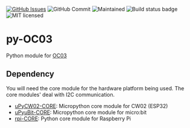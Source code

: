 [![GitHub Issues](https://img.shields.io/github/issues/xinabox/py-OC03.svg)](https://github.com/xinabox/py-OC03/issues) 
![GitHub Commit](https://img.shields.io/github/last-commit/xinabox/py-OC03) 
![Maintained](https://img.shields.io/maintenance/yes/2020) 
![Build status badge](https://github.com/xinabox/py-OC03/workflows/Python/badge.svg)
![MIT licensed](https://img.shields.io/badge/license-MIT-blue.svg)









# py-OC03
Python module for [OC03](https://xinabox.cc/products/oc03)

## Dependency
You will need the core module for the hardware platform being used. The core modules' deal with I2C communication.
* [uPyCW02-CORE](https://github.com/xinabox/uPyCW02-CORE): Micropython core module for CW02 (ESP32)
* [uPyuBit-CORE](https://github.com/xinabox/uPyuBit-CORE): Micropython core module for micro:bit
* [rpi-CORE](https://github.com/xinabox/rpi-CORE): Python core module for Raspberry Pi
